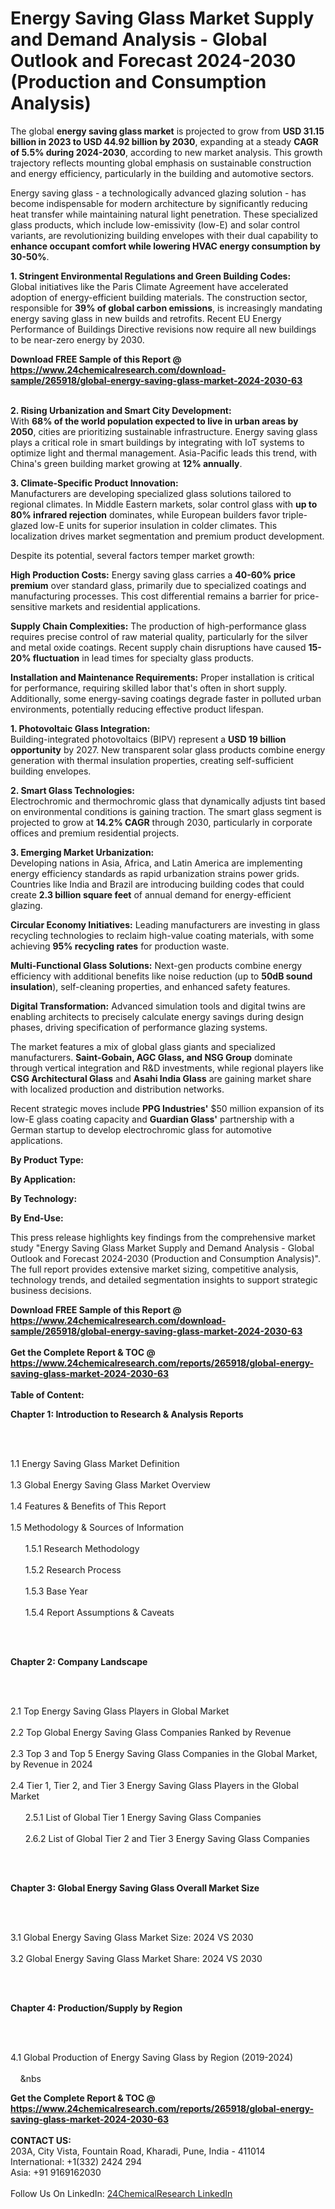 <h1>Energy Saving Glass Market Supply and Demand Analysis - Global Outlook and Forecast 2024-2030 (Production and Consumption Analysis)</h1><p>The global <strong>energy saving glass market</strong> is projected to grow from <strong>USD 31.15 billion in 2023 to USD 44.92 billion by 2030</strong>, expanding at a steady <strong>CAGR of 5.5% during 2024-2030</strong>, according to new market analysis. This growth trajectory reflects mounting global emphasis on sustainable construction and energy efficiency, particularly in the building and automotive sectors.</p><p>Energy saving glass - a technologically advanced glazing solution - has become indispensable for modern architecture by significantly reducing heat transfer while maintaining natural light penetration. These specialized glass products, which include low-emissivity (low-E) and solar control variants, are revolutionizing building envelopes with their dual capability to <strong>enhance occupant comfort while lowering HVAC energy consumption by 30-50%</strong>.</p><p><strong>1. Stringent Environmental Regulations and Green Building Codes:</strong><br>
Global initiatives like the Paris Climate Agreement have accelerated adoption of energy-efficient building materials. The construction sector, responsible for <strong>39% of global carbon emissions</strong>, is increasingly mandating energy saving glass in new builds and retrofits. Recent EU Energy Performance of Buildings Directive revisions now require all new buildings to be near-zero energy by 2030.</p><div><b>Download FREE Sample of this Report @ 
            <a href="https://www.24chemicalresearch.com/download-sample/265918/global-energy-saving-glass-market-2024-2030-63">
            https://www.24chemicalresearch.com/download-sample/265918/global-energy-saving-glass-market-2024-2030-63</a></b></div><br><p><strong>2. Rising Urbanization and Smart City Development:</strong><br>
With <strong>68% of the world population expected to live in urban areas by 2050</strong>, cities are prioritizing sustainable infrastructure. Energy saving glass plays a critical role in smart buildings by integrating with IoT systems to optimize light and thermal management. Asia-Pacific leads this trend, with China's green building market growing at <strong>12% annually</strong>.</p><p><strong>3. Climate-Specific Product Innovation:</strong><br>
Manufacturers are developing specialized glass solutions tailored to regional climates. In Middle Eastern markets, solar control glass with <strong>up to 80% infrared rejection</strong> dominates, while European builders favor triple-glazed low-E units for superior insulation in colder climates. This localization drives market segmentation and premium product development.</p><p>Despite its potential, several factors temper market growth:</p><p><strong>High Production Costs:</strong> Energy saving glass carries a <strong>40-60% price premium</strong> over standard glass, primarily due to specialized coatings and manufacturing processes. This cost differential remains a barrier for price-sensitive markets and residential applications.</p><p><strong>Supply Chain Complexities:</strong> The production of high-performance glass requires precise control of raw material quality, particularly for the silver and metal oxide coatings. Recent supply chain disruptions have caused <strong>15-20% fluctuation</strong> in lead times for specialty glass products.</p><p><strong>Installation and Maintenance Requirements:</strong> Proper installation is critical for performance, requiring skilled labor that's often in short supply. Additionally, some energy-saving coatings degrade faster in polluted urban environments, potentially reducing effective product lifespan.</p><p><strong>1. Photovoltaic Glass Integration:</strong><br>
Building-integrated photovoltaics (BIPV) represent a <strong>USD 19 billion opportunity</strong> by 2027. New transparent solar glass products combine energy generation with thermal insulation properties, creating self-sufficient building envelopes.</p><p><strong>2. Smart Glass Technologies:</strong><br>
Electrochromic and thermochromic glass that dynamically adjusts tint based on environmental conditions is gaining traction. The smart glass segment is projected to grow at <strong>14.2% CAGR</strong> through 2030, particularly in corporate offices and premium residential projects.</p><p><strong>3. Emerging Market Urbanization:</strong><br>
Developing nations in Asia, Africa, and Latin America are implementing energy efficiency standards as rapid urbanization strains power grids. Countries like India and Brazil are introducing building codes that could create <strong>2.3 billion square feet</strong> of annual demand for energy-efficient glazing.</p><p><strong>Circular Economy Initiatives:</strong> Leading manufacturers are investing in glass recycling technologies to reclaim high-value coating materials, with some achieving <strong>95% recycling rates</strong> for production waste.</p><p><strong>Multi-Functional Glass Solutions:</strong> Next-gen products combine energy efficiency with additional benefits like noise reduction (up to <strong>50dB sound insulation</strong>), self-cleaning properties, and enhanced safety features.</p><p><strong>Digital Transformation:</strong> Advanced simulation tools and digital twins are enabling architects to precisely calculate energy savings during design phases, driving specification of performance glazing systems.</p><p>The market features a mix of global glass giants and specialized manufacturers. <strong>Saint-Gobain, AGC Glass, and NSG Group</strong> dominate through vertical integration and R&amp;D investments, while regional players like <strong>CSG Architectural Glass</strong> and <strong>Asahi India Glass</strong> are gaining market share with localized production and distribution networks.</p><p>Recent strategic moves include <strong>PPG Industries'</strong> $50 million expansion of its low-E glass coating capacity and <strong>Guardian Glass'</strong> partnership with a German startup to develop electrochromic glass for automotive applications.</p><p><strong>By Product Type:</strong></p><p><strong>By Application:</strong></p><p><strong>By Technology:</strong></p><p><strong>By End-Use:</strong></p><p>This press release highlights key findings from the comprehensive market study "Energy Saving Glass Market Supply and Demand Analysis - Global Outlook and Forecast 2024-2030 (Production and Consumption Analysis)". The full report provides extensive market sizing, competitive analysis, technology trends, and detailed segmentation insights to support strategic business decisions.</p><div><b>Download FREE Sample of this Report @ 
            <a href="https://www.24chemicalresearch.com/download-sample/265918/global-energy-saving-glass-market-2024-2030-63">
            https://www.24chemicalresearch.com/download-sample/265918/global-energy-saving-glass-market-2024-2030-63</a></b></div><br><div><b>Get the Complete Report & TOC @ 
            <a href="https://www.24chemicalresearch.com/reports/265918/global-energy-saving-glass-market-2024-2030-63">
            https://www.24chemicalresearch.com/reports/265918/global-energy-saving-glass-market-2024-2030-63</a></b></div><br>
            <b>Table of Content:</b><p><p><strong>Chapter 1: Introduction to Research &amp; Analysis Reports</strong></p><br />
<br />
<p>1.1 Energy Saving Glass  Market Definition<br /><br />
1.3 Global Energy Saving Glass  Market Overview<br /><br />
1.4 Features &amp; Benefits of This Report<br /><br />
1.5 Methodology &amp; Sources of Information<br /><br />
&nbsp;&nbsp;&nbsp;&nbsp;&nbsp; 1.5.1 Research Methodology<br /><br />
&nbsp;&nbsp;&nbsp;&nbsp;&nbsp; 1.5.2 Research Process<br /><br />
&nbsp;&nbsp;&nbsp;&nbsp;&nbsp; 1.5.3 Base Year<br /><br />
&nbsp;&nbsp;&nbsp;&nbsp;&nbsp; 1.5.4 Report Assumptions &amp; Caveats</p><br />
<br />
<p><strong>Chapter 2: Company Landscape</strong></p><br />
<br />
<p>2.1 Top Energy Saving Glass  Players in Global Market<br /><br />
2.2 Top Global Energy Saving Glass  Companies Ranked by Revenue<br /><br />
2.3 Top 3 and Top 5 Energy Saving Glass  Companies in the Global Market, by Revenue in 2024<br /><br />
2.4 Tier 1, Tier 2, and Tier 3 Energy Saving Glass  Players in the Global Market<br /><br />
&nbsp;&nbsp;&nbsp;&nbsp;&nbsp; 2.5.1 List of Global Tier 1 Energy Saving Glass  Companies<br /><br />
&nbsp;&nbsp;&nbsp;&nbsp;&nbsp; 2.6.2 List of Global Tier 2 and Tier 3 Energy Saving Glass  Companies</p><br />
<br />
<p><strong>Chapter 3: Global Energy Saving Glass  Overall Market Size</strong></p><br />
<br />
<p>3.1 Global Energy Saving Glass  Market Size: 2024 VS 2030<br /><br />
3.2 Global Energy Saving Glass  Market Share: 2024 VS 2030</p><br />
<br />
<p><strong>Chapter 4: Production/Supply by Region</strong></p><br />
<br />
<p>4.1 Global Production of Energy Saving Glass  by Region (2019-2024)<br /><br />
&nbsp;&nbsp;&nbsp;&nbsp;&nbs</p><div><b>Get the Complete Report & TOC @ 
            <a href="https://www.24chemicalresearch.com/reports/265918/global-energy-saving-glass-market-2024-2030-63">
            https://www.24chemicalresearch.com/reports/265918/global-energy-saving-glass-market-2024-2030-63</a></b></div><br><b>CONTACT US:</b><br>
            203A, City Vista, Fountain Road, Kharadi, Pune, India - 411014<br>
            International: +1(332) 2424 294<br>
            Asia: +91 9169162030 <br><br>
            Follow Us On LinkedIn: <a href="https://www.linkedin.com/company/24chemicalresearch/">24ChemicalResearch LinkedIn</a>